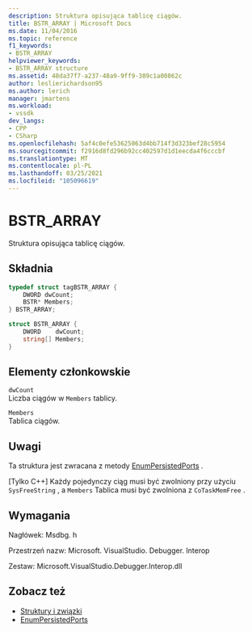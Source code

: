 ```yaml
---
description: Struktura opisująca tablicę ciągów.
title: BSTR_ARRAY | Microsoft Docs
ms.date: 11/04/2016
ms.topic: reference
f1_keywords:
- BSTR_ARRAY
helpviewer_keywords:
- BSTR_ARRAY structure
ms.assetid: 48da37f7-a237-48a9-9ff9-389c1a00862c
author: leslierichardson95
ms.author: lerich
manager: jmartens
ms.workload:
- vssdk
dev_langs:
- CPP
- CSharp
ms.openlocfilehash: 5af4c0efe53625063d4bb714f3d323bef28c5954
ms.sourcegitcommit: f2916d8fd296b92cc402597d1d1eecda4f6cccbf
ms.translationtype: MT
ms.contentlocale: pl-PL
ms.lasthandoff: 03/25/2021
ms.locfileid: "105096619"
---
```

# <a name="bstr_array"></a>BSTR_ARRAY
Struktura opisująca tablicę ciągów.

## <a name="syntax"></a>Składnia

```cpp
typedef struct tagBSTR_ARRAY {
    DWORD dwCount;
    BSTR* Members;
} BSTR_ARRAY;
```

```csharp
struct BSTR_ARRAY {
    DWORD    dwCount;
    string[] Members;
}
```

## <a name="members"></a>Elementy członkowskie
`dwCount`\
Liczba ciągów w `Members` tablicy.

`Members`\
Tablica ciągów.

## <a name="remarks"></a>Uwagi
Ta struktura jest zwracana z metody [EnumPersistedPorts](../../../extensibility/debugger/reference/idebugportsupplier3-enumpersistedports.md) .

 [Tylko C++] Każdy pojedynczy ciąg musi być zwolniony przy użyciu `SysFreeString` , a `Members` Tablica musi być zwolniona z `CoTaskMemFree` .

## <a name="requirements"></a>Wymagania
Nagłówek: Msdbg. h

Przestrzeń nazw: Microsoft. VisualStudio. Debugger. Interop

Zestaw: Microsoft.VisualStudio.Debugger.Interop.dll

## <a name="see-also"></a>Zobacz też
- [Struktury i związki](../../../extensibility/debugger/reference/structures-and-unions.md)
- [EnumPersistedPorts](../../../extensibility/debugger/reference/idebugportsupplier3-enumpersistedports.md)
